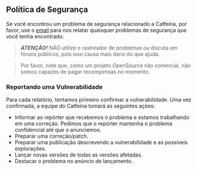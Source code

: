 ## Política de Segurança

Se você encontrou um problema de segurança relacionado a Catfeína, por favor, use o [email](mailto:luizcmarin@gmail.com) para nos relatar quaisquer problemas de segurança que você tenha encontrado.

> ***ATENÇÃO!*** NÃO utilize o rastreador de problemas ou discuta em fóruns públicos, pois isso causa mais dano do que ajuda.

> Por favor, note que, como um projeto OpenSource não comercial, não somos capazes de pagar recompensas no momento.

### Reportando uma Vulnerabilidade

Para cada relatório, tentamos primeiro confirmar a vulnerabilidade.
Uma vez confirmada, a equipe do Catfeína tomará as seguintes ações:

* Informar ao repórter que recebemos o problema e estamos trabalhando em uma correção. Pedimos que o repórter mantenha o problema confidencial até que o anunciemos.
* Preparar uma correção/patch.
* Preparar uma publicação descrevendo a vulnerabilidade e as possíveis explorações.
* Lançar novas versões de todas as versões afetadas.
* Destacar o problema no anúncio de lançamento.